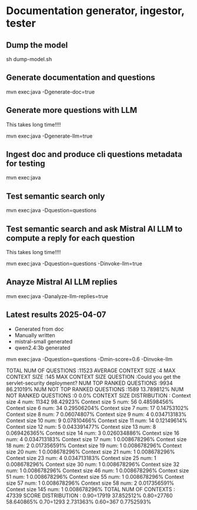 # Documentation generator, ingestor, tester

## Dump the model

sh dump-model.sh

## Generate documentation and questions

mvn exec:java -Dgenerate-doc=true

## Generate more questions with LLM

This takes long time!!!!

mvn exec:java -Dgenerate-llm=true

## Ingest doc and produce cli questions metadata for testing 

mvn exec:java

## Test semantic search only

mvn exec:java -Dquestion=questions

## Test semantic search and ask Mistral AI LLM to compute a reply for each question

This takes long time!!!!

mvn exec:java -Dquestion=questions -Dinvoke-llm=true

## Anayze Mistral AI LLM replies

mvn exec:java -Danalyze-llm-replies=true

## Latest results 2025-04-07

* Generated from doc
* Manually written
* mistral-small generated
* qwen2.4:3b generated

mvn exec:java -Dquestion=questions -Dmin-score=0.6 -Dinvoke-llm

TOTAL NUM OF QUESTIONS       :11523
AVERAGE CONTEXT SIZE         :4
MAX CONTEXT SIZE             :145
MAX CONTEXT SIZE QUESTION    :Could you get the servlet-security deployment?
NUM TOP RANKED QUESTIONS     :9934 86.21019%
NUM NOT TOP RANKED QUESTIONS :1589 13.789812%
NUM NOT RANKED QUESTIONS     :0 0.0%
CONTEXT SIZE DISTRIBUTION  :
Context size 4 num: 11342 98.42923%
Context size 5 num: 56 0.48598456%
Context size 6 num: 34 0.29506204%
Context size 7 num: 17 0.14753102%
Context size 8 num: 7 0.06074807%
Context size 9 num: 4 0.034713183%
Context size 10 num: 9 0.07810466%
Context size 11 num: 14 0.12149614%
Context size 12 num: 5 0.043391477%
Context size 13 num: 8 0.069426365%
Context size 14 num: 3 0.026034886%
Context size 16 num: 4 0.034713183%
Context size 17 num: 1 0.008678296%
Context size 18 num: 2 0.017356591%
Context size 19 num: 1 0.008678296%
Context size 20 num: 1 0.008678296%
Context size 21 num: 1 0.008678296%
Context size 23 num: 4 0.034713183%
Context size 25 num: 1 0.008678296%
Context size 30 num: 1 0.008678296%
Context size 32 num: 1 0.008678296%
Context size 46 num: 1 0.008678296%
Context size 51 num: 1 0.008678296%
Context size 55 num: 1 0.008678296%
Context size 57 num: 1 0.008678296%
Context size 58 num: 2 0.017356591%
Context size 145 num: 1 0.008678296%
TOTAL NUM OF CONTEXTS        : 47339
SCORE DISTRIBUTION  :
0.90=17919 37.852512%
0.80=27760 58.640865%
0.70=1293 2.731363%
0.60=367 0.7752593%